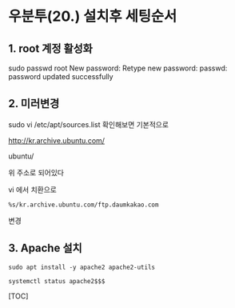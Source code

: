 # 우분투(20.) 설치후 세팅순서


## 1. root 계정 활성화

 sudo passwd root
New password: 
Retype new password: 
passwd: password updated successfully


## 2. 미러변경

sudo vi /etc/apt/sources.list
확인해보면 기본적으로

http://kr.archive.ubuntu.com/


ubuntu/

위 주소로 되어있다

vi 에서 치환으로 

```
%s/kr.archive.ubuntu.com/ftp.daumkakao.com
```

변경
 

## 3. Apache 설치

```sudo apt install -y apache2 apache2-utils```

```systemctl status apache2$$$```


[TOC]





